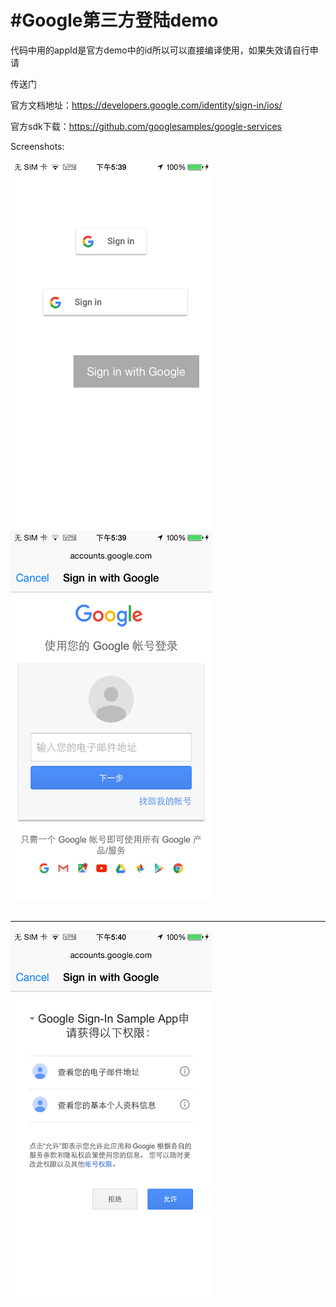 #Google第三方登陆demo
==============
代码中用的appId是官方demo中的id所以可以直接编译使用，如果失效请自行申请 

传送门

官方文档地址：https://developers.google.com/identity/sign-in/ios/

官方sdk下载：https://github.com/googlesamples/google-services

Screenshots:

<img src="https://github.com/FuckUmei/GoogleLogin/blob/master/Images/IMG1.PNG" height="590" width="322">&nbsp;&nbsp;
<img src="https://github.com/FuckUmei/GoogleLogin/blob/master/Images/IMG2.PNG" height="590" width="322"><br><br><hr>

<img src="https://github.com/FuckUmei/GoogleLogin/blob/master/Images/IMG3.PNG" height="590" width="322">&nbsp;&nbsp;
